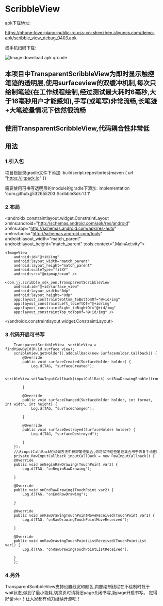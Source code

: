 # ScribbleView

apk下载地址:

https://phone-love-piano-public-ro.oss-cn-shenzhen.aliyuncs.com/demo-apk/scribble_view_debug_0403.apk

或手机扫码下载:

![Image download apk qrcode ](https://phone-love-piano-public-ro.oss-cn-shenzhen.aliyuncs.com/demo-apk/scribble_view_debug_0403_qrcode.png)


##  本项目中TransparentScribbleView为即时显示触控笔迹的透明层,使用surfaceview的双缓冲机制,每次只绘制笔迹(在工作线程绘制,经过测试最大耗时6毫秒,大于16毫秒用户才能感知),手写(或笔写)非常流畅,长笔迹+大笔迹量情况下依然很流畅

##  使用TransparentScribbleView,代码耦合性非常低




##  用法

###  1.引入包

项目根目录gradle文件下添加: 
buildscript.repositories{maven { url "https://jitpack.io" }}

需要使用可书写透明层的module的gradle下添加:
implementation 'com.github.jj532655203:ScribbleSdk:1.1.1'

###  2.布局
<androidx.constraintlayout.widget.ConstraintLayout xmlns:android="http://schemas.android.com/apk/res/android"
    xmlns:app="http://schemas.android.com/apk/res-auto"
    xmlns:tools="http://schemas.android.com/tools"
    android:layout_width="match_parent"
    android:layout_height="match_parent"
    tools:context=".MainActivity">

    <ImageView
        android:id="@+id/img"
        android:layout_width="match_parent"
        android:layout_height="match_parent"
        android:scaleType="fitXY"
        android:src="@mipmap/exam" />

    <com.jj.scribble_sdk_pen.TransparentScribbleView
        android:id="@+id/surface_view"
        android:layout_width="0dp"
        android:layout_height="0dp"
        app:layout_constraintBottom_toBottomOf="@+id/img"
        app:layout_constraintLeft_toLeftOf="@+id/img"
        app:layout_constraintRight_toRightOf="@+id/img"
        app:layout_constraintTop_toTopOf="@+id/img" />

</androidx.constraintlayout.widget.ConstraintLayout>

###  3.代码开启可书写
		TransparentScribbleView  scribleView = findViewById(R.id.surface_view);
        scribleView.getHolder().addCallback(new SurfaceHolder.Callback() {
            @Override
            public void surfaceCreated(SurfaceHolder holder) {
                Log.d(TAG, "surfaceCreated");

                scribleView.setRawInputCallback(inputCallBack).setRawDrawingEnable(true);

            }

            @Override
            public void surfaceChanged(SurfaceHolder holder, int format, int width, int height) {
                Log.d(TAG, "surfaceChanged");

            }

            @Override
            public void surfaceDestroyed(SurfaceHolder holder) {
                Log.d(TAG, "surfaceDestroyed");

            }
        });
		//从inputCallBack的回调方法中获取笔迹集合,你可保持这些笔迹集合用于恢复手绘图
		private RawInputCallback inputCallBack = new RawInputCallback() {
        @Override
        public void onBeginRawDrawing(TouchPoint var2) {
            Log.d(TAG, "onBeginRawDrawing");

        }

        @Override
        public void onEndRawDrawing(TouchPoint var2) {
            Log.d(TAG, "onEndRawDrawing");

        }

        @Override
        public void onRawDrawingTouchPointMoveReceived(TouchPoint var1) {
            Log.d(TAG, "onRawDrawingTouchPointMoveReceived");

        }

        @Override
        public void onRawDrawingTouchPointListReceived(TouchPointList var1) {
            Log.d(TAG, "onRawDrawingTouchPointListReceived");

        }
		};


###  4.另外
TransparentScribbleView支持设置线宽和颜色,内部绘制线程在不绘制时处于wait状态,做到了最小能耗,切换页时请将旧page关闭书写,新page开启书写。
觉得好请star！让大家都有动力继续开源吧！







